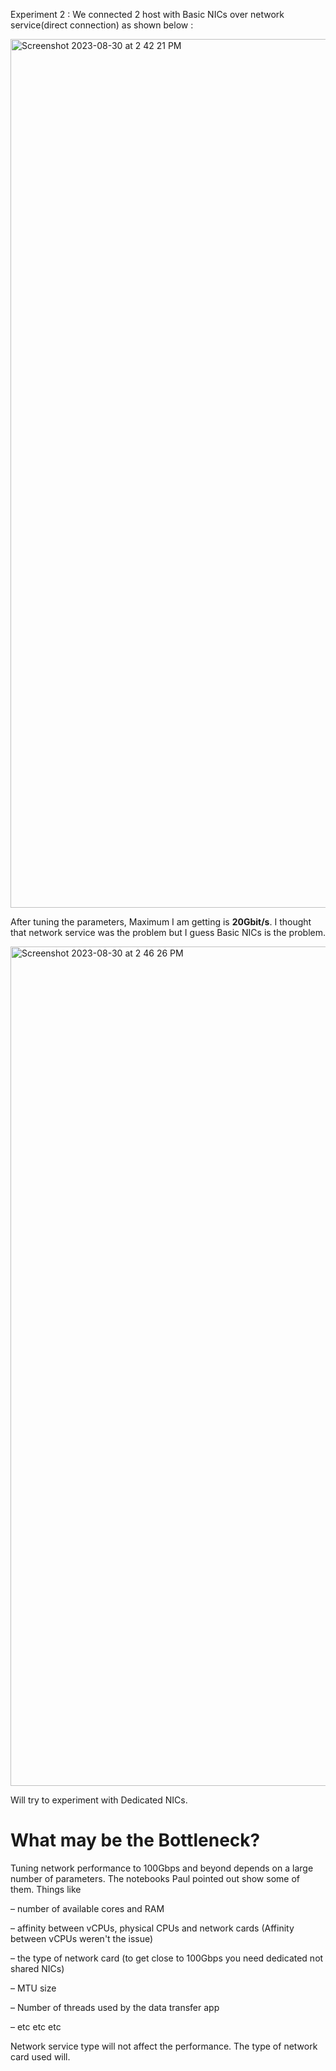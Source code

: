 Experiment 2 : We connected 2 host with Basic NICs over network service(direct connection) as shown below : 

<img width="1390" alt="Screenshot 2023-08-30 at 2 42 21 PM" src="https://github.com/nagmat1/P4_experiment_Fabric/assets/51871069/4664654d-37ea-413a-b2c3-93c5ba005a19">

After tuning the parameters, Maximum I am getting is **20Gbit/s**. I thought that network service was the problem but I guess Basic NICs is the problem. 

<img width="1343" alt="Screenshot 2023-08-30 at 2 46 26 PM" src="https://github.com/nagmat1/P4_experiment_Fabric/assets/51871069/a531b94a-6214-4105-a0fd-e18fdb6ea492">

Will try to experiment with Dedicated NICs. 

# What may be the Bottleneck? 

Tuning network performance to 100Gbps and beyond depends on a large number of parameters. The notebooks Paul pointed out show some of them. Things like

– number of available cores and RAM

– affinity between vCPUs, physical CPUs and network cards (Affinity between vCPUs weren't the issue)

– the type of network card (to get close to 100Gbps you need dedicated not shared NICs)

– MTU size

– Number of threads used by the data transfer app

– etc etc etc

Network service type will not affect the performance. The type of network card used will.
